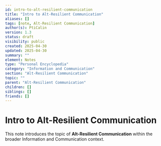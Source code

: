 ```yaml
---
id: intro-to-alt-resilient-communication
title: "Intro to Alt-Resilient Communication"
aliases: []
tags: [note, Alt-Resilient Communication]
author(s): PtiCalin
version: 1.3
status: draft
visibility: public
created: 2025-04-30
updated: 2025-04-30
summary: ""
element: Notes
type: "Personal Encyclopedia"
category: "Information and Communication"
section: "Alt-Resilient Communication"
topic: ""
parent: "Alt-Resilient Communication"
children: []
siblings: []
friends: []
---
```

# Intro to Alt-Resilient Communication

This note introduces the topic of **Alt-Resilient Communication** within the broader Information and Communication context.
